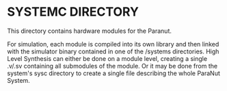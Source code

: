# SYSTEMC DIRECTORY

This directory contains hardware modules for the Paranut.

For simulation, each module is compiled into its own library and then linked 
with the simulator binary contained in one of the /systems directories.
High Level Synthesis can either be done on a module level, creating a single .v/.sv 
containing all submodules of the module. Or it may be done from the system's 
sysc directory to create a single file describing the whole ParaNut System.